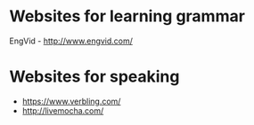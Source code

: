 # Websites for learning grammar
EngVid - http://www.engvid.com/

# Websites for speaking
* https://www.verbling.com/
* http://livemocha.com/
